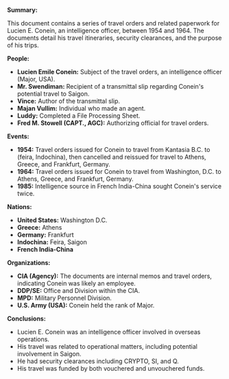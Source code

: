 **Summary:**

This document contains a series of travel orders and related paperwork for Lucien E. Conein, an intelligence officer, between 1954 and 1964. The documents detail his travel itineraries, security clearances, and the purpose of his trips.

**People:**

*   **Lucien Emile Conein:** Subject of the travel orders, an intelligence officer (Major, USA).
*   **Mr. Swendiman:** Recipient of a transmittal slip regarding Conein's potential travel to Saigon.
*   **Vince:** Author of the transmittal slip.
*   **Majan Vullim:** Individual who made an agent.
*   **Luddy:** Completed a File Processing Sheet.
*   **Fred M. Stowell (CAPT., AGC):** Authorizing official for travel orders.

**Events:**

*   **1954:** Travel orders issued for Conein to travel from Kantasia B.C. to (feira, Indochina), then cancelled and reissued for travel to Athens, Greece, and Frankfurt, Germany.
*   **1964:** Travel orders issued for Conein to travel from Washington, D.C. to Athens, Greece, and Frankfurt, Germany.
*   **1985:** Intelligence source in French India-China sought Conein's service twice.

**Nations:**

*   **United States:** Washington D.C.
*   **Greece:** Athens
*   **Germany:** Frankfurt
*   **Indochina:** Feira, Saigon
*   **French India-China**

**Organizations:**

*   **CIA (Agency):** The documents are internal memos and travel orders, indicating Conein was likely an employee.
*   **DDP/SE:** Office and Division within the CIA.
*   **MPD:** Military Personnel Division.
*   **U.S. Army (USA):** Conein held the rank of Major.

**Conclusions:**

*   Lucien E. Conein was an intelligence officer involved in overseas operations.
*   His travel was related to operational matters, including potential involvement in Saigon.
*   He had security clearances including CRYPTO, SI, and Q.
*   His travel was funded by both vouchered and unvouchered funds.
